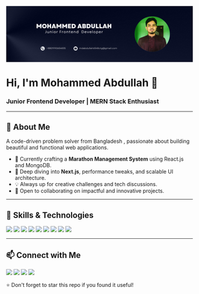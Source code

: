 <!-- Banner -->
<img src="https://raw.githubusercontent.com/Abdullah0604/Abdullah0604/refs/heads/main/github-banner.png" alt="banner" align="center" />
<h1>Hi, I'm Mohammed Abdullah 👋</h1>
<h3>Junior Frontend Developer | MERN Stack Enthusiast</h3>

---

## 💫 About Me

A code-driven problem solver from Bangladesh , passionate about building beautiful and functional web applications.

- 🔭 Currently crafting a **Marathon Management System** using React.js and MongoDB.
- 🌱 Deep diving into **Next.js**, performance tweaks, and scalable UI architecture.
- 💡 Always up for creative challenges and tech discussions.
- 🤝 Open to collaborating on impactful and innovative projects.

---



## 🚀 Skills & Technologies

<p align="left">
  <img src="https://img.shields.io/badge/-HTML5-E34F26?logo=html5&logoColor=white" />
  <img src="https://img.shields.io/badge/-CSS3-1572B6?logo=css3&logoColor=white" />
  <img src="https://img.shields.io/badge/-Tailwind_CSS-38B2AC?logo=tailwind-css&logoColor=white" />
  <img src="https://img.shields.io/badge/-JavaScript-F7DF1E?logo=javascript&logoColor=black" />
  <img src="https://img.shields.io/badge/-React-61DAFB?logo=react&logoColor=black" />
  <img src="https://img.shields.io/badge/-Node.js-339933?logo=node.js&logoColor=white" />
  <img src="https://img.shields.io/badge/-Express-000000?logo=express&logoColor=white" />
  <img src="https://img.shields.io/badge/-MongoDB-47A248?logo=mongodb&logoColor=white" />
  <img src="https://img.shields.io/badge/-Git-F05032?logo=git&logoColor=white" />
</p>


---

## 📫 Connect with Me

<p>
  <a href="mailto:mdabdullah6548ctg@gmail.com"><img src="https://img.shields.io/badge/Email-D14836?style=flat&logo=gmail&logoColor=white" /></a>
  <a href="https://your-portfolio.com"><img src="https://img.shields.io/badge/Portfolio-000?style=flat&logo=vercel&logoColor=white" /></a>
  <a href="https://www.linkedin.com/in/mohammed-abdullah-017664280"><img src="https://img.shields.io/badge/LinkedIn-0077B5?style=flat&logo=linkedin&logoColor=white" /></a>
  <a href="https://www.facebook.com/mohammed.abdullah.740663"><img src="https://img.shields.io/badge/Facebook-1877F2?style=flat&logo=facebook&logoColor=white" /></a>
</p>



⭐️ Don't forget to star this repo if you found it useful!

